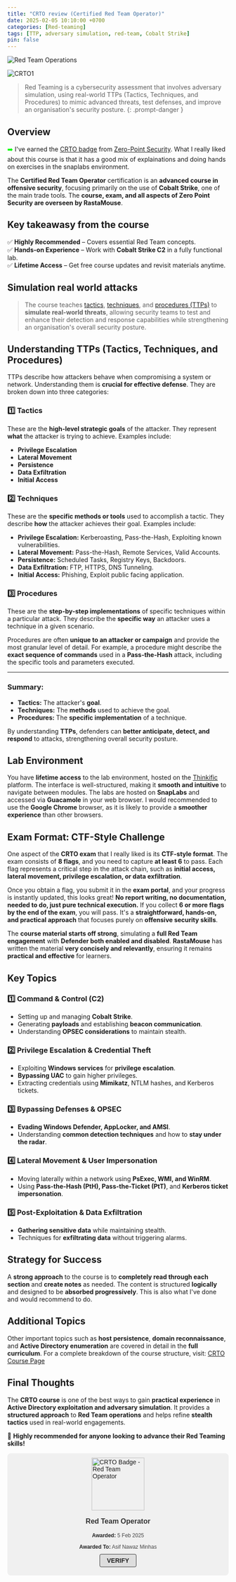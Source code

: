 ```yaml
---
title: "CRTO review (Certified Red Team Operator)"
date: 2025-02-05 10:10:00 +0700
categories: [Red-teaming]
tags: [TTP, adversary simulation, red-team, Cobalt Strike]
pin: false
---
```


![Red Team Operations](assets/img/red_team_ops.png)

![CRTO1](assets/img/crto1.png)

> Red Teaming is a cybersecurity assessment that involves adversary simulation, using real-world TTPs (Tactics, Techniques, and Procedures) to mimic advanced threats, test defenses, and improve an organisation's security posture.
{: .prompt-danger }

## Overview
<span style="color:#00FF00;">➡️</span>
I've earned the <a href="https://eu.badgr.com/public/assertions/p2xxJx0DQU2ffXblBNslLg" target="_blank">CRTO badge</a> from <a href="https://training.zeropointsecurity.co.uk/" target="_blank">Zero-Point Security</a>.
What I really liked about this course is that it has a good mix of explainations and doing hands on exercises in the snaplabs environment.

The **Certified Red Team Operator** certification is an **advanced course in offensive security**, focusing primarily on the use of **Cobalt Strike**, one of the main trade tools. The **course, exam, and all aspects of Zero Point Security are overseen by RastaMouse**.

## Key takeawasy from the course
✅ **Highly Recommended** – Covers essential Red Team concepts.  
✅ **Hands-on Experience** – Work with **Cobalt Strike C2** in a fully functional lab.  
✅ **Lifetime Access** – Get free course updates and revisit materials anytime.  

## Simulation real world attacks

> The course teaches <a href="https://attack.mitre.org/tactics/enterprise/" target="_blank">tactics</a>, 
<a href="https://attack.mitre.org/techniques/enterprise/" target="_blank">techniques</a>, and 
<a href="https://attack.mitre.org/groups/" target="_blank">procedures (TTPs)</a> to **simulate real-world threats**, 
allowing security teams to test and enhance their detection and response capabilities while strengthening an organisation's overall security posture.

## Understanding TTPs (Tactics, Techniques, and Procedures)

TTPs describe how attackers behave when compromising a system or network. Understanding them is **crucial for effective defense**. They are broken down into three categories:

### **1️⃣ Tactics**
These are the **high-level strategic goals** of the attacker. They represent **what** the attacker is trying to achieve. Examples include:
- **Privilege Escalation**
- **Lateral Movement**
- **Persistence**
- **Data Exfiltration**
- **Initial Access**

### **2️⃣ Techniques**
These are the **specific methods or tools** used to accomplish a tactic. They describe **how** the attacker achieves their goal. Examples include:

- **Privilege Escalation:** Kerberoasting, Pass-the-Hash, Exploiting known vulnerabilities.
- **Lateral Movement:** Pass-the-Hash, Remote Services, Valid Accounts.
- **Persistence:** Scheduled Tasks, Registry Keys, Backdoors.
- **Data Exfiltration:** FTP, HTTPS, DNS Tunneling.
- **Initial Access:** Phishing, Exploit public facing application.

### **3️⃣ Procedures**
These are the **step-by-step implementations** of specific techniques within a particular attack. They describe the **specific way** an attacker uses a technique in a given scenario. 

Procedures are often **unique to an attacker or campaign** and provide the most granular level of detail. For example, a procedure might describe the **exact sequence of commands** used in a **Pass-the-Hash** attack, including the specific tools and parameters executed.

---

### **Summary:**
- **Tactics:** The attacker's **goal**.
- **Techniques:** The **methods** used to achieve the goal.
- **Procedures:** The **specific implementation** of a technique.

By understanding **TTPs**, defenders can **better anticipate, detect, and respond** to attacks, strengthening overall security posture.

## Lab Environment

You have **lifetime access** to the lab environment, hosted on the <a href="https://www.thinkific.com/" target="_blank">Thinkific</a> platform.
The interface is well-structured, making it **smooth and intuitive** to navigate between modules.
The labs are hosted on **SnapLabs** and accessed via **Guacamole** in your web browser. I would recommended to use the **Google Chrome** browser, as it is likely to provide a **smoother experience** than other browsers.

## Exam Format: CTF-Style Challenge

One aspect of the **CRTO exam** that I really liked is its **CTF-style format**. The exam consists of **8 flags**, and you need to capture **at least 6** to pass. Each flag represents a critical step in the attack chain, such as **initial access, lateral movement, privilege escalation, or data exfiltration**.

Once you obtain a flag, you submit it in the **exam portal**, and your progress is instantly updated, this looks great! **No report writing, no documentation, needed to do, just pure technical execution.** If you collect **6 or more flags by the end of the exam**, you will pass. It's a **straightforward, hands-on, and practical approach** that focuses purely on **offensive security skills**.

The **course material starts off strong**, simulating a **full Red Team engagement** with **Defender both enabled and disabled**. **RastaMouse** has written the material **very concisely and relevantly**, ensuring it remains **practical and effective** for learners.

## Key Topics

### 1️⃣ Command & Control (C2)
- Setting up and managing **Cobalt Strike**.
- Generating **payloads** and establishing **beacon communication**.
- Understanding **OPSEC considerations** to maintain stealth.

### 2️⃣ Privilege Escalation & Credential Theft
- Exploiting **Windows services** for **privilege escalation**.
- **Bypassing UAC** to gain higher privileges.
- Extracting credentials using **Mimikatz**, NTLM hashes, and Kerberos tickets.

### 3️⃣ Bypassing Defenses & OPSEC
- **Evading Windows Defender, AppLocker, and AMSI**.
- Understanding **common detection techniques** and how to **stay under the radar**.

### 4️⃣ Lateral Movement & User Impersonation
- Moving laterally within a network using **PsExec, WMI, and WinRM**.
- Using **Pass-the-Hash (PtH), Pass-the-Ticket (PtT)**, and **Kerberos ticket impersonation**.

### 5️⃣ Post-Exploitation & Data Exfiltration
- **Gathering sensitive data** while maintaining stealth.
- Techniques for **exfiltrating data** without triggering alarms.

## Strategy for Success

A **strong approach** to the course is to **completely read through each section** and **create notes** as needed. The content is structured **logically** and designed to be **absorbed progressively**. This is also what I've done and would recommend to do.

## Additional Topics
Other important topics such as **host persistence**, **domain reconnaissance**, and **Active Directory enumeration** are covered in detail in the **full curriculum**. For a complete breakdown of the course structure, visit: <a href="https://training.zeropointsecurity.co.uk/courses/red-team-ops" target="_blank">CRTO Course Page</a>

## Final Thoughts

The **CRTO course** is one of the best ways to gain **practical experience** in **Active Directory exploitation and adversary simulation**. It provides a **structured approach** to **Red Team operations** and helps refine **stealth tactics** used in real-world engagements.

🚀 **Highly recommended for anyone looking to advance their Red Teaming skills!**

<div class="badgr-badge" style="font-family: Helvetica, Roboto, 'Segoe UI', Calibri, sans-serif; background-color: #f0f0f0; padding: 10px; border-radius: 8px;">
    <a href="https://api.eu.badgr.io/public/assertions/p2xxJx0DQU2ffXblBNslLg" target="_blank">
        <img width="120px" height="120px" src="https://api.eu.badgr.io/public/assertions/p2xxJx0DQU2ffXblBNslLg/image" 
             alt="CRTO Badge - Red Team Operator" style="display: block; margin: 0 auto;">
    </a>
    <p class="badgr-badge-name" style="font-size: 16px; font-weight: 600; text-align: center; color: #333;">
        Red Team Operator
    </p>
    <p class="badgr-badge-date" style="font-size: 12px; text-align: center; color: #444;">
        <strong style="color: #222;">Awarded:</strong> 5 Feb 2025
    </p>
    <p class="badgr-badge-recipient" style="font-size: 12px; text-align: center; color: #444;">
        <strong style="color: #222;">Awarded To:</strong> <span>Asif Nawaz Minhas</span>
    </p>
    <p style="margin: 16px 0; padding: 0; text-align: center;">
        <a class="badgr-badge-verify" target="_blank" 
           href="https://badgecheck.io?url=https%3A%2F%2Fapi.eu.badgr.io%2Fpublic%2Fassertions%2Fp2xxJx0DQU2ffXblBNslLg" 
           style="font-size:14px; font-weight: bold; border: solid 1px #333; text-decoration: none; 
                  padding: 6px 16px; color: #222; background-color: #ddd; border-radius: 4px;">
            VERIFY
        </a>
    </p>
</div>
<script async="async" src="https://eu.badgr.com/assets/widgets.bundle.js"></script>

